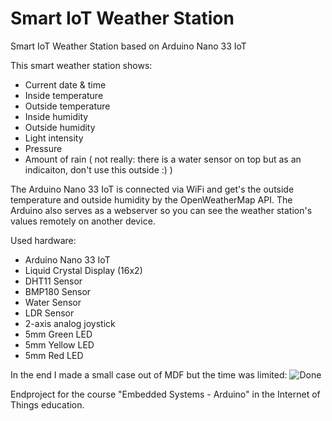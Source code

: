 # Smart IoT Weather Station
Smart IoT Weather Station based on Arduino Nano 33 IoT

This smart weather station shows:
- Current date & time
- Inside temperature
- Outside temperature
- Inside humidity
- Outside humidity
- Light intensity
- Pressure
- Amount of rain ( not really: there is a water sensor on top but as an indicaiton, don't use this outside :) )

The Arduino Nano 33 IoT is connected via WiFi and get's the outside temperature and outside humidity by the OpenWeatherMap API.
The Arduino also serves as a webserver so you can see the weather station's values remotely on another device.

Used hardware:
- Arduino Nano 33 IoT
- Liquid Crystal Display (16x2)
- DHT11 Sensor
- BMP180 Sensor
- Water Sensor
- LDR Sensor
- 2-axis analog joystick
- 5mm Green LED
- 5mm Yellow LED
- 5mm Red LED

In the end I made a small case out of MDF but the time was limited:
![Done](https://github.com/DriesDebouver/Smart-IoT-Wheather-Station/blob/master/Done.jpg)

Endproject for the course "Embedded Systems - Arduino" in the Internet of Things education.
